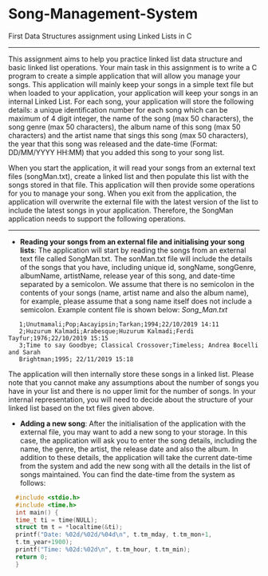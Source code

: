 # Song-Management-System
First Data Structures assignment using Linked Lists in C

------------------------------------------------------------------------------------------------------------------------------------------
This assignment aims to help you practice linked list data structure and basic linked list operations. Your main task in this assignment is to write a C program to create a simple application that will allow you manage your songs. This application will mainly keep your songs in a simple text file but when loaded to your application, your application will keep your songs in an internal Linked List. For each song, your application will store the following details: a unique identification number for each song which can be maximum of 4 digit integer, the name of the song (max 50 characters), the song genre (max 50 characters), the album name of this song (max 50 characters) and the artist name that sings this song (max 50 characters), the year that this song was released and the date-time (Format: DD/MM/YYYY HH:MM) that you added this song to your song list.

When you start the application, it will read your songs from an external text files (songMan.txt), create a linked list and then populate this list with the songs stored in that file. This application will then provide some operations for you to manage your song. When you exit from the application, the application will overwrite the external file with the latest version of the list to include the latest
songs in your application. Therefore, the SongMan application needs to support the following operations.

------------------------------------------------------------------------------------------------------------------------------------------
* **Reading your songs from an external file and initialising your song lists**: The application will start by reading the songs from an      external text file called SongMan.txt. The sonMan.txt file will include the details of the songs that you have, including unique id,      songName, songGenre, albumName, artistName, release year of this song, and date-time separated by a semicolon. We assume that there is    no semicolon in the contents of your songs (name, artist name and also the album name), for example, please assume that a song name        itself does not include a semicolon. Example content file is shown below:
   *Song_Man.txt*
```
   1;Unutmamali;Pop;Aacayipsin;Tarkan;1994;22/10/2019 14:11
   2;Huzurum Kalmadi;Arabesque;Huzurum Kalmadi;Ferdi Tayfur;1976;22/10/2019 15:15
   3;Time to say Goodbye; Classical Crossover;Timeless; Andrea Bocelli and Sarah
   Brightman;1995; 22/11/2019 15:18
```
  The application will then internally store these songs in a linked list. Please note that you cannot make any assumptions about the       number of songs you have in your list and there is no upper limit for the number of songs. In your internal representation, you will       need to decide about the structure of your linked list based on the txt files given above.
* **Adding a new song**: After the initialisation of the application with the external file, you may want to add a new song to your         storage. In this case, the application will ask you to enter the song details, including the name, the genre, the artist, the release     date and also the album. In addition to these details, the application will take the current date-time from the system and add the new     song with all the details in the list of songs maintained. You can find the date-time from the system as follows:
```C
  #include <stdio.h>
  #include <time.h>
  int main() {
  time_t ti = time(NULL);
  struct tm t = *localtime(&ti);
  printf("Date: %02d/%02d/%04d\n", t.tm_mday, t.tm_mon+1,
  t.tm_year+1900);
  printf("Time: %02d:%02d\n", t.tm_hour, t.tm_min);
  return 0;
  }
```

